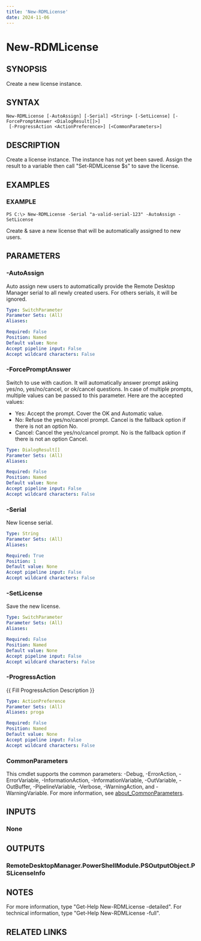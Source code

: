 ```yaml
---
title: 'New-RDMLicense'
date: 2024-11-06
---
```



# New-RDMLicense

## SYNOPSIS
Create a new license instance.

## SYNTAX

```
New-RDMLicense [-AutoAssign] [-Serial] <String> [-SetLicense] [-ForcePromptAnswer <DialogResult[]>]
 [-ProgressAction <ActionPreference>] [<CommonParameters>]
```

## DESCRIPTION
Create a license instance.
The instance has not yet been saved.
Assign the result to a variable then call "Set-RDMLicense $s" to save the license.

## EXAMPLES

### EXAMPLE
```
PS C:\> New-RDMLicense -Serial "a-valid-serial-123" -AutoAssign -SetLicense
```

Create & save a new license that will be automatically assigned to new users.

## PARAMETERS

### -AutoAssign
Auto assign new users to automatically provide the Remote Desktop Manager serial to all newly created users.
For others serials, it will be ignored.

```yaml
Type: SwitchParameter
Parameter Sets: (All)
Aliases:

Required: False
Position: Named
Default value: None
Accept pipeline input: False
Accept wildcard characters: False
```

### -ForcePromptAnswer
Switch to use with caution.
It will automatically answer prompt asking yes/no, yes/no/cancel, or ok/cancel questions.
In case of multiple prompts, multiple values can be passed to this parameter.
Here are the accepted values:
- Yes: Accept the prompt.
Cover the OK and Automatic value.
- No: Refuse the yes/no/cancel prompt.
Cancel is the fallback option if there is not an option No.
- Cancel: Cancel the yes/no/cancel prompt.
No is the fallback option if there is not an option Cancel.

```yaml
Type: DialogResult[]
Parameter Sets: (All)
Aliases:

Required: False
Position: Named
Default value: None
Accept pipeline input: False
Accept wildcard characters: False
```

### -Serial
New license serial.

```yaml
Type: String
Parameter Sets: (All)
Aliases:

Required: True
Position: 1
Default value: None
Accept pipeline input: False
Accept wildcard characters: False
```

### -SetLicense
Save the new license.

```yaml
Type: SwitchParameter
Parameter Sets: (All)
Aliases:

Required: False
Position: Named
Default value: None
Accept pipeline input: False
Accept wildcard characters: False
```

### -ProgressAction
{{ Fill ProgressAction Description }}

```yaml
Type: ActionPreference
Parameter Sets: (All)
Aliases: proga

Required: False
Position: Named
Default value: None
Accept pipeline input: False
Accept wildcard characters: False
```

### CommonParameters
This cmdlet supports the common parameters: -Debug, -ErrorAction, -ErrorVariable, -InformationAction, -InformationVariable, -OutVariable, -OutBuffer, -PipelineVariable, -Verbose, -WarningAction, and -WarningVariable. For more information, see [about_CommonParameters](http://go.microsoft.com/fwlink/?LinkID=113216).

## INPUTS

### None
## OUTPUTS

### RemoteDesktopManager.PowerShellModule.PSOutputObject.PSLicenseInfo
## NOTES
For more information, type "Get-Help New-RDMLicense -detailed".
For technical information, type "Get-Help New-RDMLicense -full".

## RELATED LINKS
